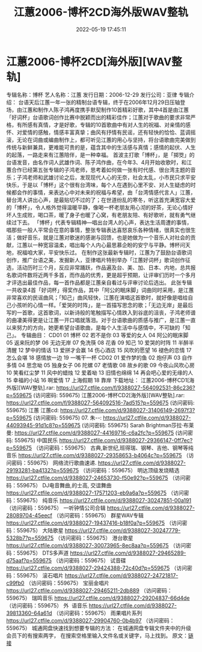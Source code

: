 ﻿---
title: 江蕙2006-博杯2CD海外版WAV整轨
date: 2022-05-19 17:45:11
categories: 闽南语(台语)
tags: 华语中文
---
# 江蕙2006-博杯2CD[海外版][WAV整轨]

专辑名称：博杯
艺人名称：江蕙
发行日期：2006-12-29
发行公司：亚律
专辑介绍：
台语天后江蕙一年一张的精制台语专辑，终于在2006年12月29日压轴登场，由江蕙和制作人陈子鸿再度携手默契制作10首精彩好歌，其中4首是由江蕙「好词杯」台语歌词创作比赛中脱颖而出的精彩佳作；江蕙对于歌曲的要求非常严格，有所感有真情，才是好歌，专辑的10首歌曲中有对人生的祝福、对亲情的感怀、对爱情的感触，情感丰富真挚；曲风有抒情有民谣，还有轻快的恰恰、蓝调摇滚，无论在词曲或编曲制作上，都可听见江蕙的用心与坚持，将台语歌曲完美做到传统与新鲜兼具，更难能可贵的是，蕴含其中的生活感与真情；感情的起伏、人生的起落，一路走来有江蕙陪伴，是一种幸福。
首波主打歌「博杯」，是「掷筊」的台语发音，由名作词人武雄作词、陈子鸿作曲，在今年3、4月开始收歌时，和江蕙合作已经第五张专辑的子鸿老师，思考着如何做一张有时代感、很台湾主题的音乐；子鸿老师和武雄讨论之后，发现现代人心的无奈，社会太乱，小市民只求平安快乐，于是以「博杯」这个很有台湾味，每个人在遇到心里不安、对人生疑虑的时候都会作的事情，来表达心中对未来的祝福与希望，由「台湾情感代言人」江蕙，替台湾人讲出心声，是最贴切不过的了；在世道纷乱的寒冬，听这首充满宽容大爱的「博杯」，令人格外觉得温暖平静，像喝一杯老朋友用心沏的好茶，无论心情好坏人生成败，喝口茶，暖了身子也暖了心窝，有老朋友陪、有好歌听，就有勇气继续过下去。
「博杯」代表专辑精神—唱出台湾人的心声，表达生活周遭的事情，唱那些一般人平常会在意的事情，整张专辑表达喜怒哀乐各种情绪，很真实也很生活；做好音乐，就是江蕙对歌迷的感谢与回馈，也是她做为一个音乐人对社会的贡献，江蕙以一种宽容温柔，唱出每个人内心最思慕企盼的安宁与平静。博杯问天地，祝福咱大家，平安快乐过。
在制作这张最新专辑时，江蕙为了鼓励台语歌词创作，推广台语之美，发掘新人，亚律唱片特别举办「江蕙好词杯」歌词创作征选，活动历时三个月，反应非常踊跃，作品遍及台、美、加、日本、内地，总共报名歌词件数将近两千多首，而作品的优秀，更是超乎预期，让评审们历时一个多月才评选出最佳作品，每一首作品都是江蕙亲自看过与评审讨论后选出。
此张专辑一共收录4首「好词杯」得奖作品，其中「阿公的眠床脚」词曲同时采用，是江蕙非常喜欢的民谣曲风；「知己」曲风轻快，江蕙在演唱这首歌时，就好像是唱给自己小孩听的心情一样。「爱哭的时阵」，是一首描写思念的歌；「无边无岸」是最后写的一首歌，这首歌词，以新诗般的笔触描写心情跌入到谷底的沮丧，子鸿老师谱的曲凄美得更是让江蕙一开口唱就落泪。对于台语歌曲的质感与推广，是江蕙一直以来努力的方向，她更希望台语歌曲，是每个人生活中与感情中，不可缺的「知己」。
专辑曲目：
CD01
01 博杯
02 若不是你
03 等爱的女人
04 阿公的眠床脚
05 返来阮的梦
06 无边无岸
07 免洗筷
08 花香
09 知己
10 爱哭的时阵
11 半醉半清醒
12 梦中的情话
13 爱拼才会赢
14 伤心酒店
15 风吹的愿望
16 褪色的恋情
17 怎么会堪
18 感情放一边
19 一嘴干一杯
CD02
01 爱作梦的鱼
02 炮仔声
03 自作多情
04 思念呦
05 独身女子
06 陀螺
07 老情歌
08 故乡的歌
09 今夜山风吹心房
10 笑看红尘梦
11 风中的蜡烛
12 爱着呦
13 旧情也绵绵
14 再会吧心爱的无缘的人
15 幸福的小站
16 啊爱情
17 上海假期
18 靠岸
下载地址：
江蕙2006-博杯CD1[海外版][WAV整轨].rar: https://url27.ctfile.com/f/9388027-564092531-86c236?p=559675
(访问密码: 559675)
江蕙2006-博杯CD2[海外版][WAV整轨].rar: https://url27.ctfile.com/f/9388027-564092516-7ad515?p=559675
(访问密码: 559675)
江蕙
江蕙cd: https://url27.ctfile.com/d/9388027-31406149-2697f3?p=559675
(访问密码: 559675)
07. 朱--: https://url27.ctfile.com/d/9388027-44093945-91d1c8?p=559675
(访问密码: 559675)
Sarah Brightman莎拉·布莱曼: https://url27.ctfile.com/d/9388027-44169716-c6a2fc?p=559675
(访问密码: 559675)
中国民乐
https://url27.ctfile.com/d/9388027-29366147-0ff7ec?p=559675
（访问密码：559675）
古典,新世纪,班得瑞、钢琴、吉他、钢琴等纯音乐
https://url27.ctfile.com/d/9388027-29358653-b4064c?p=559675
（访问密码：559675）
网络流行歌曲速递.
https://url27.ctfile.com/d/9388027-29193281-ba4132?p=559675
（访问密码：559675）
明达顶级发烧精选
https://url27.ctfile.com/d/9388027-24653730-f50e92?p=559675
（访问密码：559675）
DJ电音舞曲,的士高, 交谊舞曲
https://url27.ctfile.com/d/9388027-17571203-eb9a6a?p=559675
（访问密码：559675）
纯音乐
https://url27.ctfile.com/d/9388027-30247851-00a191
（访问密码：559675）
一听钟情公司合辑
https://url27.ctfile.com/d/9388027-28089704-45eecf
（访问密码：559675）
群星WAV专辑
https://url27.ctfile.com/d/9388027-19437416-b18f0a?p=559675
（访问密码：559675）
大陆歌星
https://url27.ctfile.com/d/9388027-30247779-5328b7?p=559675
（访问密码：559675）
港台歌星
https://url27.ctfile.com/d/9388027-30073965-8ec8aa?p=559675
（访问密码：559675）
DTS多声道
https://url27.ctfile.com/d/9388027-29465289-d75aaf?p=559675
（访问密码：559675）
试音碟
https://url27.ctfile.com/d/9388027-29424388-72c40d?p=559675
（访问密码：559675）
滚石唱片
https://url27.ctfile.com/d/9388027-24721817-c99fb0
（访问密码：559675）
宝丽金唱片
https://url27.ctfile.com/d/9388027-29465211-2db889
（访问密码：559675）
瑞鸣音乐
https://url27.ctfile.com/d/9388027-29204837-66d4de
（访问密码：559675）
外  语音乐
https://url27.ctfile.com/d/9388027-39813360-64a61d
（访问密码：559675）
雨果唱片系列
https://url27.ctfile.com/d/9388027-29904760-0b4b97
（访问密码：559675）
城通网盘快速找到想要专辑的方法：
在城通网盘专辑文件夹中的升级会员下的有搜索两字，
在搜索空格里输入文件名或关键字，马上找到。
原文：[链接](https://blog.sina.com.cn/s/blog_1647c7e7601030xby.html)